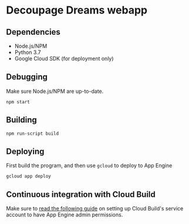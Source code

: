 # Decoupage Dreams webapp
## Dependencies
* Node.js/NPM
* Python 3.7
* Google Cloud SDK (for deployment only)

## Debugging
Make sure Node.js/NPM are up-to-date.

`npm start`

## Building

`npm run-script build`

## Deploying
First build the program, and then use `gcloud` to deploy to App Engine

`gcloud app deploy`

## Continuous integration with Cloud Build
Make sure to [read the following guide](https://cloud.google.com/source-repositories/docs/quickstart-triggering-builds-with-source-repositories) on setting up Cloud Build's service account to have App Engine admin permissions.